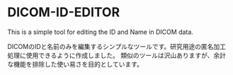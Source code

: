 # DICOM-ID-EDITOR
This is a simple tool for editing the ID and Name in DICOM data.

DICOMのIDと名前のみを編集するシンプルなツールです。研究用途の匿名加工処理に使用できるように作成しました。
類似のツールは沢山ありますが、余計な機能を排除した使い易さを目的としています。


